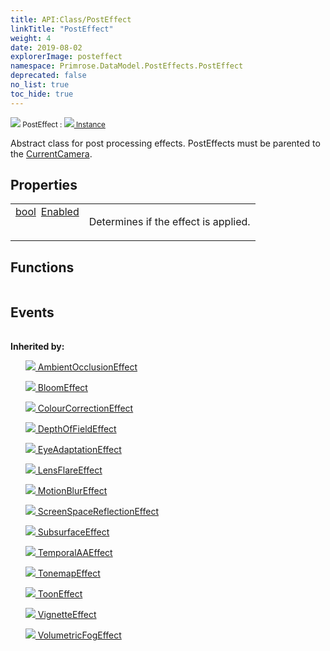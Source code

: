 ```yaml
---
title: API:Class/PostEffect
linkTitle: "PostEffect"
weight: 4
date: 2019-08-02
explorerImage: posteffect
namespace: Primrose.DataModel.PostEffects.PostEffect
deprecated: false
no_list: true
toc_hide: true
---
```

<small class="inheritance">
<span class="" href="/docs/api-reference/Class/PostEffect"><img src="/icons/silk/posteffect.png"/>&nbsp;PostEffect</span>&nbsp;:&nbsp;<a class="" href="/docs/api-reference/Class/Instance"><img src="/icons/silk/default.png"/>&nbsp;Instance</a></small>
<p class="summary">

Abstract class for post processing effects. PostEffects must be parented to the <a href="/docs/api-reference/Class/Workspace/CurrentCamera" >CurrentCamera</a>.

</p>
 
## Properties
 
<table class="studiohide">
<tbody>
<tr class="function-row ">
<td style="vertical-align:top;white-space:normal;">
<div>
<a class="type" href="/docs/api-reference/System/Primitives#boolean">bool</a><span class="method-body" style="text-indent: -2em; padding-left: 0.5em"><a class="name" href="Enabled">Enabled</a></span></td>
<td style="vertical-align:top;white-space:normal;">
<p>
Determines if the effect is applied.
</p></td>
</tr>

</tbody>
</table>
 
## Functions
 
<table class="studiohide">
<tbody>
</tbody>
</table>
 
## Events
 
<table class="studiohide">
<tbody>
</tbody>
</table>
<b>
Inherited by:</b>
<div class="inheritors">
<ul class="root">
<a class="" href="/docs/api-reference/Class/AmbientOcclusionEffect"><img src="/icons/silk/posteffect.png"/>&nbsp;AmbientOcclusionEffect</a>
<ul class="nested">
</ul>
<a class="" href="/docs/api-reference/Class/BloomEffect"><img src="/icons/silk/posteffect.png"/>&nbsp;BloomEffect</a>
<ul class="nested">
</ul>
<a class="" href="/docs/api-reference/Class/ColourCorrectionEffect"><img src="/icons/silk/posteffect.png"/>&nbsp;ColourCorrectionEffect</a>
<ul class="nested">
</ul>
<a class="" href="/docs/api-reference/Class/DepthOfFieldEffect"><img src="/icons/silk/posteffect.png"/>&nbsp;DepthOfFieldEffect</a>
<ul class="nested">
</ul>
<a class="" href="/docs/api-reference/Class/EyeAdaptationEffect"><img src="/icons/silk/posteffect.png"/>&nbsp;EyeAdaptationEffect</a>
<ul class="nested">
</ul>
<a class="" href="/docs/api-reference/Class/LensFlareEffect"><img src="/icons/silk/posteffect.png"/>&nbsp;LensFlareEffect</a>
<ul class="nested">
</ul>
<a class="" href="/docs/api-reference/Class/MotionBlurEffect"><img src="/icons/silk/posteffect.png"/>&nbsp;MotionBlurEffect</a>
<ul class="nested">
</ul>
<a class="" href="/docs/api-reference/Class/ScreenSpaceReflectionEffect"><img src="/icons/silk/posteffect.png"/>&nbsp;ScreenSpaceReflectionEffect</a>
<ul class="nested">
</ul>
<a class="" href="/docs/api-reference/Class/SubsurfaceEffect"><img src="/icons/silk/posteffect.png"/>&nbsp;SubsurfaceEffect</a>
<ul class="nested">
</ul>
<a class="" href="/docs/api-reference/Class/TemporalAAEffect"><img src="/icons/silk/posteffect.png"/>&nbsp;TemporalAAEffect</a>
<ul class="nested">
</ul>
<a class="" href="/docs/api-reference/Class/TonemapEffect"><img src="/icons/silk/posteffect.png"/>&nbsp;TonemapEffect</a>
<ul class="nested">
</ul>
<a class="" href="/docs/api-reference/Class/ToonEffect"><img src="/icons/silk/posteffect.png"/>&nbsp;ToonEffect</a>
<ul class="nested">
</ul>
<a class="" href="/docs/api-reference/Class/VignetteEffect"><img src="/icons/silk/posteffect.png"/>&nbsp;VignetteEffect</a>
<ul class="nested">
</ul>
<a class="" href="/docs/api-reference/Class/VolumetricFogEffect"><img src="/icons/silk/posteffect.png"/>&nbsp;VolumetricFogEffect</a>
<ul class="nested">
</ul>
</ul>
</div>
